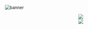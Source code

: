 ![banner](https://learn.microsoft.com/en-us/events/learn-events/learnlive-automate-azure-deployments-bicep-github-actions/media/learnlive-banner-2022b.png)

<div align="center">
  <img class="img" src="https://github-readme-stats.vercel.app/api?username=rodriguezarthur&theme=github_dark&hide=stars,contribs&border_color=00008b">
</div>
<div align="center">
  <img class="img" src="https://github-readme-stats.vercel.app/api/top-langs/?username=rodriguezarthur&layout=compact&theme=dark&border_color=00008b">
</div>
